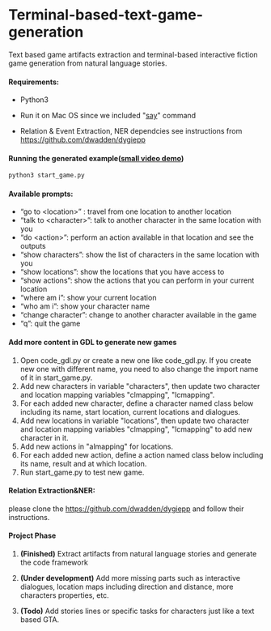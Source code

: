 # Terminal-based-text-game-generation
Text based game artifacts extraction and terminal-based interactive fiction game generation from natural language stories.

#### Requirements:

- Python3

- Run it on Mac OS since we included "[say](https://ss64.com/osx/say.html)" command
- Relation & Event Extraction, NER dependcies see instructions from https://github.com/dwadden/dygiepp

#### Running the generated example([small video demo](https://youtu.be/1JL1eHgsARI))

```sh
python3 start_game.py
```

#### Available prompts:
- “go to \<location\>” : travel from one location to another location
- “talk to \<character\>”: talk to another character in the same location with you
- “do \<action\>”: perform an action available in that location and see the outputs
- “show characters”: show the list of characters in the same location with you
- “show locations”: show the locations that you have access to
- “show actions”: show the actions that you can perform in your current location
- “where am i”: show your current location
- “who am i”: show your character name
- “change character”: change to another character available in the game
- “q”: quit the game

#### Add more content in GDL to generate new games
1. Open code_gdl.py or create a new one like code_gdl.py. If you create new one with different name, you need to also change the import name of it in start_game.py.
2. Add new characters in variable "characters", then update two character and location mapping variables "clmapping", "lcmapping".
3. For each added new character,  define a character named class below including its name, start location, current locations and dialogues.
4. Add new locations in variable "locations", then update two character and location mapping variables "clmapping", "lcmapping" to add new character in it.
5. Add new actions in "almapping" for locations.
6. For each added new action, define a action named class below including its name, result and at which location.
7. Run start_game.py to test new game.

#### Relation Extraction&NER:
please clone the https://github.com/dwadden/dygiepp and follow their instructions.

#### Project Phase

1. **(Finished)** Extract artifacts from natural language stories and generate the code framework

2. **(Under development)** Add more missing parts such as interactive dialogues, location maps including direction and distance, more characters properties, etc.

3. **(Todo)** Add stories lines or specific tasks for characters just like a text based GTA.

